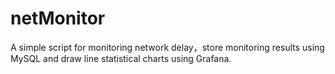 # netMonitor
A simple script for monitoring network delay，store monitoring results using MySQL and draw line statistical charts using Grafana.
